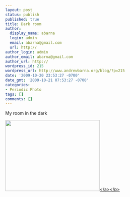 ```yaml
---
layout: post
status: publish
published: true
title: Dark room
author:
  display_name: abarna
  login: admin
  email: abarna@gmail.com
  url: http://
author_login: admin
author_email: abarna@gmail.com
author_url: http://
wordpress_id: 215
wordpress_url: http://www.andrewbarna.org/blog/?p=215
date: '2009-10-20 23:53:27 -0700'
date_gmt: '2009-10-21 07:53:27 -0700'
categories:
- Periodic Photo
tags: []
comments: []
---
```

<p>My room in the dark</p>
<p><a href="http:&#47;&#47;www.andrewbarna.org&#47;blog&#47;wp-content&#47;uploads&#47;2009&#47;10&#47;l_2048_1536_EF2A1B0D-AC72-483D-8C11-E8D4AA374ABB.jpeg"><img src="http:&#47;&#47;www.andrewbarna.org&#47;blog&#47;wp-content&#47;uploads&#47;2009&#47;10&#47;l_2048_1536_EF2A1B0D-AC72-483D-8C11-E8D4AA374ABB.jpeg" alt="" width="300" height="225" class="alignnone size-full wp-image-364" &#47;><&#47;a><&#47;p></p>
